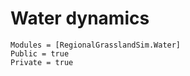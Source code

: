 # Water dynamics

```@autodocs
Modules = [RegionalGrasslandSim.Water]
Public = true
Private = true
```